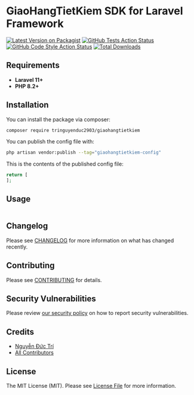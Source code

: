 # GiaoHangTietKiem SDK for Laravel Framework

[![Latest Version on Packagist](https://img.shields.io/packagist/v/tringuyenduc2903/giaohangtietkiem.svg?style=flat-square)](https://packagist.org/packages/tringuyenduc2903/giaohangtietkiem)
[![GitHub Tests Action Status](https://img.shields.io/github/actions/workflow/status/tringuyenduc2903/giaohangtietkiem/run-tests.yml?branch=main&label=tests&style=flat-square)](https://github.com/tringuyenduc2903/giaohangtietkiem/actions?query=workflow%3Arun-tests+branch%3Amain)
[![GitHub Code Style Action Status](https://img.shields.io/github/actions/workflow/status/tringuyenduc2903/giaohangtietkiem/fix-php-code-style-issues.yml?branch=main&label=code%20style&style=flat-square)](https://github.com/tringuyenduc2903/giaohangtietkiem/actions?query=workflow%3A"Fix+PHP+code+style+issues"+branch%3Amain)
[![Total Downloads](https://img.shields.io/packagist/dt/tringuyenduc2903/giaohangtietkiem.svg?style=flat-square)](https://packagist.org/packages/tringuyenduc2903/giaohangtietkiem)

## Requirements

- **Laravel 11+**
- **PHP 8.2+**

## Installation

You can install the package via composer:

```bash
composer require tringuyenduc2903/giaohangtietkiem
```

You can publish the config file with:

```bash
php artisan vendor:publish --tag="giaohangtietkiem-config"
```

This is the contents of the published config file:

```php
return [
];
```

## Usage

```php
```

## Changelog

Please see [CHANGELOG](CHANGELOG.md) for more information on what has changed recently.

## Contributing

Please see [CONTRIBUTING](CONTRIBUTING.md) for details.

## Security Vulnerabilities

Please review [our security policy](https://github.com/tringuyenduc2903/GiaoHangTietKiem/security/policy) on how to
report security vulnerabilities.

## Credits

- [Nguyễn Đức Trí](https://github.com/tringuyenduc2903)
- [All Contributors](https://github.com/tringuyenduc2903/GiaoHangTietKiem/contributors)

## License

The MIT License (MIT). Please see [License File](LICENSE.md) for more information.
